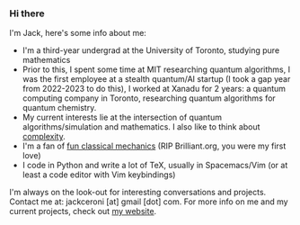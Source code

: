 ### Hi there

I'm Jack, here's some info about me:

- I'm a third-year undergrad at the University of Toronto, studying pure mathematics
- Prior to this, I spent some time at MIT researching quantum algorithms, I was the first employee at a stealth quantum/AI startup (I took a gap year from 2022-2023 to do this), I worked at Xanadu for 2 years: a quantum computing company in Toronto, researching quantum algorithms for quantum chemistry.
- My current interests lie at the intersection of quantum algorithms/simulation and mathematics. I also like to think about [complexity](https://scholar.google.com/citations?user=PRjgI8kAAAAJ&hl=en).
- I'm a fan of [fun classical mechanics](https://scholar.harvard.edu/david-morin/classical-mechanics) (RIP Brilliant.org, you were my first love)
- I code in Python and write a lot of TeX, usually in Spacemacs/Vim (or at least a code editor with Vim keybindings)

I'm always on the look-out for interesting conversations and projects. Contact me at: jackceroni [at] gmail [dot] com. For more info on me and my current projects, check out [my website](https://lucaman99.github.io/).
